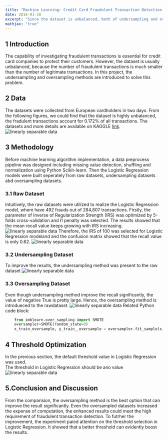 ```yaml
---
title: "Machine Learning: Credit Card Fraudulent Transaction Detection using Python"
date: 2016-01-28
excerpt: "Since the dataset is unbalanced, both of undersampling and oversampling methods are applied to detect fraudulent transactions."
mathjax: "true"
---
```

## 1 Introduction
The capability of investigating fraudulent transactions is essential for credit card companies to protect their customers. However, the dataset is usually unbalanced, because the number of fraudulent transactions is much smaller than the number of legitimate transactions. In this project, the undersampling and oversampling methods are introduced to solve this problem. 
  
## 2 Data  
The datasets were collected from European cardholders in two days. From the following figures, we could find that the dataset is highly unbalanced, the fradulent transactions account for 0.172% of all transactions. The datasets and more details are available on KAGGLE [link](https://www.kaggle.com/mlg-ulb/creditcardfraud).
<img src="{{ site.url }}{{ site.baseurl }}/images/ml_creditcard/1_1.png" alt="linearly separable data">
  
## 3 Methodology
Before machine learning algorithm implementation, a data preprocess pipeline was designed including missing value detection, shuffling and normalization using Python Scikit-learn. Then the Logistic Regression models were built seperately from raw datasets, undersampling datasets abd oversampling datasets.

### 3.1 Raw Dataset
Intuitively, the raw datasets were utilized to realize the Logistic Regression model, where have 492 frauds out of 284,807 transactions. Firstly, the parameter of Inverse of Regularization Strength (IRS) was optimized by 5-folds cross-validation and l1 penalty was selected. The results showed that the mean recall value keeps growing with IRS increasing.
<img src="{{ site.url }}{{ site.baseurl }}/images/ml_creditcard/2_1_cparam.png" alt="linearly separable data">
Therefore, the IRS of 100 was selected for Logistic Regression modeland and the confusion matrix showed that the recall value is only 0.62. 
<img src="{{ site.url }}{{ site.baseurl }}/images/ml_creditcard/2_1.png" alt="linearly separable data">

### 3.2 Undersampling Dataset
To improve the results, the undersampling method was present to the raw dataset
<img src="{{ site.url }}{{ site.baseurl }}/images/ml_creditcard/2_2.png" alt="linearly separable data">

### 3.3 Oversampling Dataset
Even though undersampling method improve the recall significantly, the value of negative True is pretty large. Hence, the oversampling method is introdueced to the rawdataset. 
<img src="{{ site.url }}{{ site.baseurl }}/images/ml_creditcard/2_3.png" alt="linearly separable data">
Related Python code block:
```python
    from imblearn.over_sampling import SMOTE
    oversampler=SMOTE(random_state=0)
    x_train_oversample, y_train__oversample = oversampler.fit_sample(x_train, y_train)
```

## 4 Threshold Optimization
In the previous section, the default threshold value in Logistic Regression was used.  
The threshold in Logistic Regression should be ano value 
<img src="{{ site.url }}{{ site.baseurl }}/images/ml_creditcard/3_1.png" alt="linearly separable data">

## 5.Conclusion and Discussion
From the comparision, the oversampling method is the best option that can improve the result significantly. Even the oversampled datasets increased the expense of computation, the enhanced results could meet the high requirement of fraudulent transaction detection. To futrher the improvement, the experiment paied attention on the threshold selection in Logistic Regression. It showed that a better threshold can evidently boost the results. 
